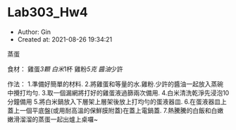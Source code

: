 # Lab303_Hw4

- Author: Gin
- Created at: 2021-08-26 19:34:21

蒸蛋

食材：
雞蛋*3顆
白米*1杯
雞粉*5克
醬油*少許

作法：
1.準備好簡單的材料.
2.將雞蛋和等量的水.雞粉.少許的醬油一起放入蒸碗中攪打均勻.
3.取一個漏網將打好的雞蛋液過篩兩次備用.
4.白米清洗乾淨先浸泡10分鐘備用
5.將白米鍋放入下層架上層架後放上打均勻的蛋液器皿.
6.在蛋液器皿上蓋上一個平底盤(或用耐高溫的保鮮膜附蓋)在蓋上電鍋蓋.
7.熱騰騰的白飯和白嫩嫩滑溜溜的蒸蛋一起出爐上桌囉~
